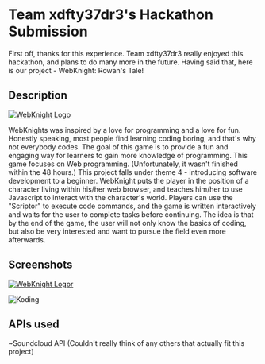 # Team xdfty37dr3's Hackathon Submission

First off, thanks for this experience. Team xdfty37dr3 really enjoyed this hackathon, and plans to do many more in the future. Having said that, here is our project - WebKnight: Rowan's Tale!

## Description

[![WebKnight Logo](http://regiostech.koding.io/images/rowanstale.png "WebKnight: Rowan's Tale")](https://regiostech.koding.io)

WebKnights was inspired by a love for programming and a love for fun. Honestly speaking, most people find learning coding boring, and that's why not everybody codes. The goal of this game is to provide a fun and engaging way for learners to gain more knowledge of programming. This game focuses on Web programming. (Unfortunately, it wasn't finished within the 48 hours.) This project falls under theme 4 - introducing software development to a beginner. WebKnight puts the player in the position of a character living within his/her web browser, and teaches him/her to  use Javascript to interact with the character's world. Players can use the "Scriptor" to execute code commands, and the game is written interactively and waits for the user to complete tasks before continuing. The idea is that by the end of the game, the user will not only know the basics of coding, but also be very interested and want to pursue the field even more afterwards.

## Screenshots

[![WebKnight Logor](http://regiostech.koding.io/images/shot1.png "WebKnight: Rowan's Tale")](https://regiostech.koding.io)

![Koding](https://koding.com/a/site.landing/images/slideshow/2x/ss-ide.png "Koding")

## APIs used

~Soundcloud API
(Couldn't really think of any others that actually fit this project)
